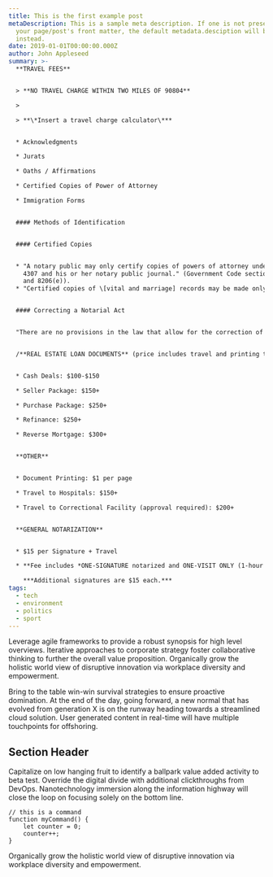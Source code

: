 ```yaml
---
title: This is the first example post
metaDescription: This is a sample meta description. If one is not present in
  your page/post's front matter, the default metadata.desciption will be used
  instead.
date: 2019-01-01T00:00:00.000Z
author: John Appleseed
summary: >-
  **TRAVEL FEES**


  > **NO TRAVEL CHARGE WITHIN TWO MILES OF 90804**

  >

  > **\*Insert a travel charge calculator\***


  * Acknowledgments

  * Jurats

  * Oaths / Affirmations

  * Certified Copies of Power of Attorney

  * Immigration Forms 


  #### Methods of Identification


  #### Certified Copies


  * "A notary public may only certify copies of powers of attorney under Probate Code section
    4307 and his or her notary public journal." (Government Code sections 8205(a)(4), 8205(b)(1),
    and 8206(e)).
  * "Certified copies of \[vital and marriage] records may be made only by the State Registrar, by duly appointed and acting local registrars during their term of office, and by county recorders." (Health & Safety Code section 103545).


  #### Correcting a Notarial Act


  "There are no provisions in the law that allow for the correction of a completed notarial act. If a notary public discovers an error in a notarial act after completing the act, then the notary public should notarize the signature on the document again. All requirements for notarization are required for the new notarial act, including  completing and attaching a new certificate containing the date of the new notarial act and completing a new journal entry."


  /**REAL ESTATE LOAN DOCUMENTS** (price includes travel and printing two sets of documents)


  * Cash Deals: $100-$150

  * Seller Package: $150+

  * Purchase Package: $250+

  * Refinance: $250+

  * Reverse Mortgage: $300+


  **OTHER**


  * Document Printing: $1 per page

  * Travel to Hospitals: $150+

  * Travel to Correctional Facility (approval required): $200+


  **GENERAL NOTARIZATION**


  * $15 per Signature + Travel

  * **Fee includes *ONE-SIGNATURE notarized and ONE-VISIT ONLY (1-hour limit)!***

    ***Additional signatures are $15 each.***
tags:
  - tech
  - environment
  - politics
  - sport
---
```

Leverage agile frameworks to provide a robust synopsis for high level overviews. Iterative approaches to corporate strategy foster collaborative thinking to further the overall value proposition. Organically grow the holistic world view of disruptive innovation via workplace diversity and empowerment.

Bring to the table win-win survival strategies to ensure proactive domination. At the end of the day, going forward, a new normal that has evolved from generation X is on the runway heading towards a streamlined cloud solution. User generated content in real-time will have multiple touchpoints for offshoring.

## Section Header

Capitalize on low hanging fruit to identify a ballpark value added activity to beta test. Override the digital divide with additional clickthroughs from DevOps. Nanotechnology immersion along the information highway will close the loop on focusing solely on the bottom line.

``` text/2-3
// this is a command
function myCommand() {
	let counter = 0;
	counter++;
}
```
Organically grow the holistic world view of disruptive innovation via workplace diversity and empowerment.
